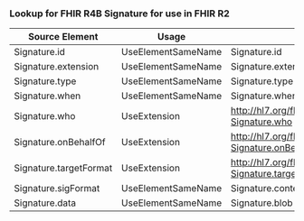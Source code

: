 ### Lookup for FHIR R4B Signature for use in FHIR R2

| Source Element | Usage | Target |
| -------------- | ----- | ------ |
| Signature.id | UseElementSameName | Signature.id |
| Signature.extension | UseElementSameName | Signature.extension |
| Signature.type | UseElementSameName | Signature.type |
| Signature.when | UseElementSameName | Signature.when |
| Signature.who | UseExtension | http://hl7.org/fhir/4.3/StructureDefinition/extension-Signature.who |
| Signature.onBehalfOf | UseExtension | http://hl7.org/fhir/4.3/StructureDefinition/extension-Signature.onBehalfOf |
| Signature.targetFormat | UseExtension | http://hl7.org/fhir/4.3/StructureDefinition/extension-Signature.targetFormat |
| Signature.sigFormat | UseElementSameName | Signature.contentType |
| Signature.data | UseElementSameName | Signature.blob |
